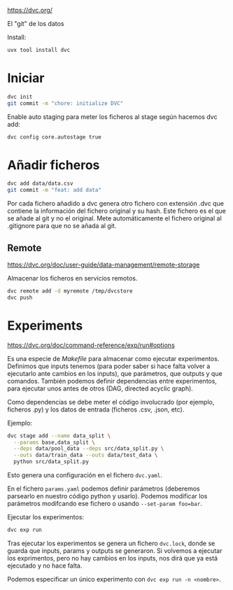 <https://dvc.org/>

El "git" de los datos

Install:

```bash
uvx tool install dvc
```

# Iniciar

```bash
dvc init
git commit -m "chore: initialize DVC"
```

Enable auto staging para meter los ficheros al stage según hacemos dvc add:

```bash
dvc config core.autostage true
```

# Añadir ficheros

```bash
dvc add data/data.csv
git commit -m "feat: add data"
```

Por cada fichero añadido a dvc genera otro fichero con extensión .dvc que contiene la información del fichero original y su hash. Este fichero es el que se añade al git y no el original. Mete automáticamente el fichero original al .gitignore para que no se añada al git.

## Remote

<https://dvc.org/doc/user-guide/data-management/remote-storage>

Almacenar los ficheros en servicios remotos.

```bash
dvc remote add -d myremote /tmp/dvcstore
dvc push
```

# Experiments

<https://dvc.org/doc/command-reference/exp/run#options>

Es una especie de _Makefile_ para almacenar como ejecutar experimentos.
Definimos que inputs tenemos (para poder saber si hace falta volver a ejecutarlo ante cambios en los inputs), que parámetros, que outputs y que comandos.
También podemos definir dependencias entre experimentos, para ejecutar unos antes de otros (DAG, directed acyclic graph).

Como dependencias se debe meter el código involucrado (por ejemplo, ficheros .py) y los datos de entrada (ficheros .csv, .json, etc).

Ejemplo:

```bash
dvc stage add --name data_split \
  --params base,data_split \
  --deps data/pool_data --deps src/data_split.py \
  --outs data/train_data --outs data/test_data \
  python src/data_split.py
```

Esto genera una configuración en el fichero `dvc.yaml`.

En el fichero `params.yaml` podemos definir parámetros (deberemos parsearlo en nuestro código python y usarlo).
Podemos modificar los parámetros modifcando ese fichero o usando `--set-param foo=bar`.

Ejecutar los experimentos:

```bash
dvc exp run
```

Tras ejecutar los experimentos se genera un fichero `dvc.lock`, donde se guarda que inputs, params y outputs se generaron.
Si volvemos a ejecutar los exprimentos, pero no hay cambios en los inputs, nos dirá que ya está ejecutado y no hace falta.

Podemos especificar un único experimento con `dvc exp run -n <nombre>`.
